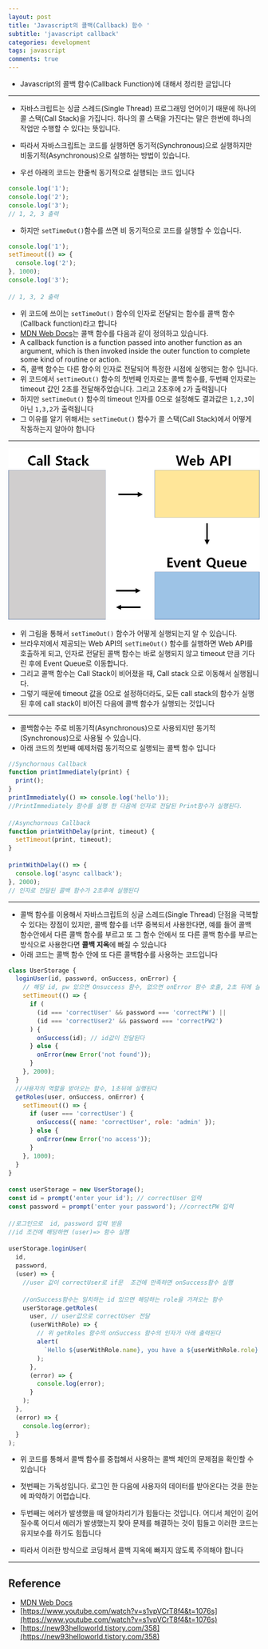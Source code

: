 ```yaml
---
layout: post
title: 'Javascript의 콜백(Callback) 함수 '
subtitle: 'javascript callback'
categories: development
tags: javascript
comments: true
---
```


- Javascript의 콜백 함수(Callback Function)에 대해서 정리한 글입니다

---

- 자바스크립트는 싱글 스레드(Single Thread) 프로그래밍 언어이기 때문에 하나의 콜 스택(Call Stack)을 가집니다. 하나의 콜 스택을 가진다는 말은 한번에 하나의 작업만 수행할 수 있다는 뜻입니다.

- 따라서 자바스크립트는 코드를 실행하면 동기적(Synchronous)으로 실행하지만 비동기적(Asynchronous)으로 실행하는 방법이 있습니다.

- 우선 아래의 코드는 한줄씩 동기적으로 실행되는 코드 입니다

```javascript
console.log('1');
console.log('2');
console.log('3');
// 1, 2, 3 출력
```

- 하지만 `setTimeOut()`함수를 쓰면 비 동기적으로 코드를 실행할 수 있습니다.

```javascript
console.log('1');
setTimeout(() => {
  console.log('2');
}, 1000);
console.log('3');

// 1, 3, 2 출력
```

- 위 코드에 쓰이는 `setTimeOut()` 함수의 인자로 전달되는 함수를 콜백 함수(Callback function)라고 합니다
- [MDN Web Docs](https://developer.mozilla.org/en-US/docs/Glossary/Callback_function)는 콜백 함수를 다음과 같이 정의하고 있습니다.
- A callback function is a function passed into another function as an argument, which is then invoked inside the outer function to complete some kind of routine or action.
- 즉, 콜백 함수는 다른 함수의 인자로 전달되어 특정한 시점에 실행되는 함수 입니다.
- 위 코드에서 `setTimeOut()` 함수의 첫번째 인자로는 콜백 함수를, 두번째 인자로는 timeout 값인 2초를 전달해주었습니다. 그리고 2초후에 `2`가 출력됩니다
- 하지만 `setTimeOut()` 함수의 timeout 인자를 0으로 설정해도 결과값은 `1,2,3`이 아닌 `1,3,2`가 출력됩니다
- 그 이유를 알기 위해서는 `setTimeOut()` 함수가 콜 스택(Call Stack)에서 어떻게 작동하는지 알아야 합니다

---

<img src = "https://github.com/ibtg/ibtg.github.io/blob/master/assets/img/post_img/2020-06-16-javascript-callback.png?raw=true">

- 위 그림을 통해서 `setTimeOut()` 함수가 어떻게 실행되는지 알 수 있습니다.
- 브라우저에서 제공되는 Web API의 `setTimeOut()` 함수를 실행하면 Web API를 호출하게 되고, 인자로 전달된 콜백 함수는 바로 실행되지 않고 timeout 만큼 기다린 후에 Event Queue로 이동합니다.
- 그리고 콜백 함수는 Call Stack이 비어졌을 때, Call stack 으로 이동해서 실행됩니다.
- 그렇기 때문에 timeout 값을 0으로 설정하더라도, 모든 call stack의 함수가 실행된 후에 call stack이 비어진 다음에 콜백 함수가 실행되는 것입니다

---

- 콜백함수는 주로 비동기적(Asynchronous)으로 사용되지만 동기적(Synchronous)으로 사용될 수 있습니다.
- 아래 코드의 첫번째 예제처럼 동기적으로 실행되는 콜백 함수 입니다

```javascript
//Synchornous Callback
function printImmediately(print) {
  print();
}
printImmediately(() => console.log('hello'));
//PrintImmediately 함수를 실행 한 다음에 인자로 전달된 Print함수가 실행된다.

//Asynchornous Callback
function printWithDelay(print, timeout) {
  setTimeout(print, timeout);
}

printWithDelay(() => {
  console.log('async callback');
}, 2000);
// 인자로 전달된 콜백 함수가 2초후에 실행된다
```

---

- 콜백 함수를 이용해서 자바스크립트의 싱글 스레드(Single Thread) 단점을 극복할 수 있다는 장점이 있지만, 콜백 함수를 너무 중복되서 사용한다면, 예를 들어 콜백 함수안에서 다른 콜백 함수를 부르고 또 그 함수 안에서 또 다른 콜백 함수를 부르는 방식으로 사용한다면 **콜백 지옥**에 빠질 수 있습니다
- 아래 코드는 콜백 함수 안에 또 다른 콜백함수를 사용하는 코드입니다

```javascript
class UserStorage {
  loginUser(id, password, onSuccess, onError) {
    // 해당 id, pw 있으면 Onsuccess 함수, 없으면 onError 함수 호출, 2초 뒤에 실행된다
    setTimeout(() => {
      if (
        (id === 'correctUser' && password === 'correctPW') ||
        (id === 'correctUser2' && password === 'correctPW2')
      ) {
        onSuccess(id); // id값이 전달된다
      } else {
        onError(new Error('not found'));
      }
    }, 2000);
  }
  //사용자의 역할을 받아오는 함수, 1초뒤에 실행된다
  getRoles(user, onSuccess, onError) {
    setTimeout(() => {
      if (user === 'correctUser') {
        onSuccess({ name: 'correctUser', role: 'admin' });
      } else {
        onError(new Error('no access'));
      }
    }, 1000);
  }
}

const userStorage = new UserStorage();
const id = prompt('enter your id'); // correctUser 입력
const password = prompt('enter your password'); //correctPW 입력

//로그인으로  id, password 입력 받음
//id 조건에 해당하면 (user)=> 함수 실행

userStorage.loginUser(
  id,
  password,
  (user) => {
    //user 값이 correctUser로 if문  조건에 만족하면 onSuccess함수 실행

    //onSuccess함수는 일치하는 id 있으면 해당하는 role을 가져오는 함수
    userStorage.getRoles(
      user, // user값으로 correctUser 전달
      (userWithRole) => {
        // 위 getRoles 함수의 onSuccess 함수의 인자가 아래 출력된다
        alert(
          `Hello ${userWithRole.name}, you have a ${userWithRole.role} role`
        );
      },
      (error) => {
        console.log(error);
      }
    );
  },
  (error) => {
    console.log(error);
  }
);
```

- 위 코드를 통해서 콜백 함수를 중첩해서 사용하는 콜백 체인의 문제점을 확인할 수 있습니다

- 첫번째는 가독성입니다. 로그인 한 다음에 사용자의 데이터를 받아온다는 것을 한눈에 파악하기 어렵습니다.
- 두번째는 에러가 발생했을 때 알아차리기가 힘들다는 것입니다. 어디서 체인이 길어질수록 어디서 에러가 발생했는지 찾아 문제를 해결하는 것이 힘들고 이러한 코드는 유지보수를 하기도 힘듭니다
- 따라서 이러한 방식으로 코딩해서 콜백 지옥에 빠지지 않도록 주의해야 합니다

---

## Reference

- [MDN Web Docs](https://developer.mozilla.org/en-US/docs/Glossary/Callback_function)
- [https://www.youtube.com/watch?v=s1vpVCrT8f4&t=1076s](https://www.youtube.com/watch?v=s1vpVCrT8f4&t=1076s)
- [https://new93helloworld.tistory.com/358](https://new93helloworld.tistory.com/358)

